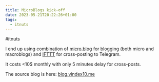 ```yaml
---
title: MicroBlogs kick-off
date: 2023-05-21T20:22:26+01:00
tags:
  - itnuts
---
```

\#itnuts

I end up using combination of [micro.blog](https://micro.blog) for blogging (both micro and macroblogs) and [IFTTT](https://ifttt.com) for cross-posting to Telegram.

It costs <10$ monthly with only 5 minutes delay for cross-posts.

The source blog is here: [blog.vindex10.me](https://blog.vindex10.me)
